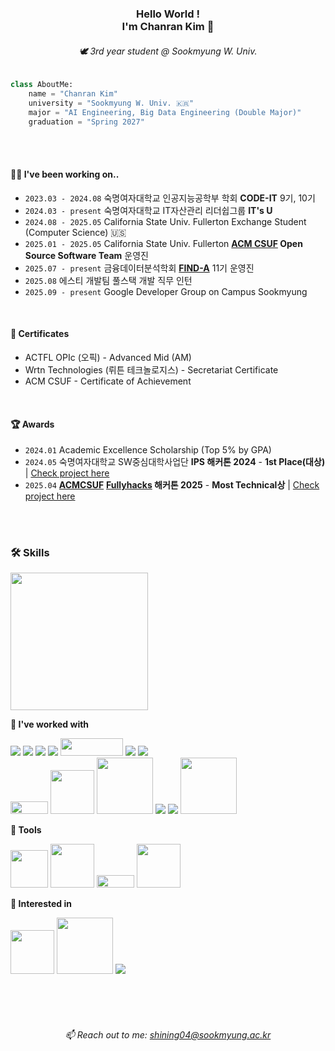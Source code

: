<div align="center">
    
<!-- 타이틀  -->
### Hello World !<br>I'm Chanran Kim 🥰
###### 🕊️ 3rd year student @ Sookmyung W. Univ. <br>
<!-- [![Hits](https://hits.seeyoufarm.com/api/count/incr/badge.svg?url=https%3A%2F%2Fgithub.com%2Fisliese%2Fhit-counter&count_bg=%231A1B19&title_bg=%23555555&icon=&icon_color=%231A1B19&title=hits&edge_flat=false)](https://hits.seeyoufarm.com) -->
<!--<a href="https://instagram.com/isliese">
    <img 
        src="https://img.shields.io/badge/Instagram-FFDBE6?logo=instagram&logoColor=white&weight=30px&text_color=FFFFFF&title_color=FFFFFF&link={https://www.instagram.com/isliese/}"
        style="height : auto; margin-left : 10px; margin-right : 10px;"/> -->

</div>


<!-- 기본 설명 -->
```python
class AboutMe:
    name = "Chanran Kim"
    university = "Sookmyung W. Univ. 🇰🇷"
    major = "AI Engineering, Big Data Engineering (Double Major)"
    graduation = "Spring 2027"
```
<br>
<br>

#### 👩‍🎓 I've been working on..
- `2023.03 - 2024.08` 숙명여자대학교 인공지능공학부 학회 **CODE-IT** 9기, 10기
- `2024.03 - present` 숙명여자대학교 IT자산관리 리더쉽그룹 **IT's U** 
- `2024.08 - 2025.05` California State Univ. Fullerton Exchange Student (Computer Science) 🇺🇸
- `2025.01 - 2025.05` California State Univ. Fullerton **[ACM CSUF](https://acmcsuf.com/) Open Source Software Team** 운영진
- `2025.07 - present` 금융데이터분석학회 [**FIND-A**](https://find-a-ai.github.io/) 11기 운영진
- `2025.08` 에스티 개발팀 풀스택 개발 직무 인턴
- `2025.09 - present` Google Developer Group on Campus Sookmyung
<br>

#### 🎉 Certificates
- ACTFL OPIc (오픽) - Advanced Mid (AM)
- Wrtn Technologies (뤼튼 테크놀로지스) - Secretariat Certificate
- ACM CSUF - Certificate of Achievement
<br>

#### 🏆 Awards
- `2024.01` Academic Excellence Scholarship (Top 5% by GPA)
- `2024.05` 숙명여자대학교 SW중심대학사업단 **IPS 해커톤 2024** - **1st Place(대상)** | [Check project here](https://github.com/dl-tpdnjs/IPS_BingBong)<br> 
- `2025.04` **[ACMCSUF](https://acmcsuf.com/)** **[Fullyhacks](https://fullyhacks.acmcsuf.com/) 해커톤 2025** - **Most Technical상** | [Check project here](https://github.com/isliese/ASTRO-ASL)

<br><br>


### 🛠️ Skills
<img src="https://github-readme-stats.vercel.app/api/top-langs/?username=isliese&layout=compact&count_private=true&custom_title=My%20Languages&bg_color=141414&hide=jupyter%20notebook,shell,Batchfile&title_color=FFFFFF&lang_count=8&text_color=FFFFFF" width="220" />


**📍 I've worked with**

<!-- 스킬 뱃지 -->
<img src="https://img.shields.io/badge/Python-3776AB?style=flat-square&logo=Python&logoColor=white"/> <img src="https://img.shields.io/badge/Flask-000000?style=flat-square&logo=flask&logoColor=white"/> <img src="https://img.shields.io/badge/React-61DAFB?style=flat-square&logo=React&logoColor=black"/> <img src="https://img.shields.io/badge/Node.js-339933?style=flat-square&logo=Node.js&logoColor=white"/> <img src="https://img.shields.io/badge/Tailwind%20CSS-06B6D4?style=flat-square&logo=Tailwind%20CSS&logoColor=white" width="100" height="28"/> <img src="https://img.shields.io/badge/JavaScript-F7DF1E?style=flat-square&logo=javascript&logoColor=black"/> <img src="https://img.shields.io/badge/Svelte-FF3E00?style=flat-square&logo=Svelte&logoColor=white"/> <br>  <img src="https://img.shields.io/badge/numpy-%23013243.svg?style=for-the-badge&logo=numpy&logoColor=white" width="60" height="20"> 
<img src="https://img.shields.io/badge/Matplotlib-%23ffffff.svg?style=for-the-badge&logo=Matplotlib&logoColor=black" width="70">
<img src="https://img.shields.io/badge/scikit--learn-%23F7931E.svg?style=for-the-badge&logo=scikit-learn&logoColor=white" width="90">
<img src="https://img.shields.io/badge/MySQL-4479A1?style=flat-square&logo=MySQL&logoColor=white"/>
<img src="https://img.shields.io/badge/JAVA-007396?style=flat&logo=Java&logoColor=white"/>  <img src="https://img.shields.io/badge/springboot-6DB33F?style=for-the-badge&logo=springboot&logoColor=white" width="90" >

**📍 Tools**
<!-- 사용 도구들 -->
<img src="https://img.shields.io/badge/VS Code-0078d7.svg?style=for-the-badge&logo=visual-studio-code&logoColor=white" width="60"> <img src="https://img.shields.io/badge/Notion-%23000000.svg?style=for-the-badge&logo=notion&logoColor=white" width="70"> <img src="https://img.shields.io/badge/Figma-F24E1E?style=for-the-badge&logo=Figma&logoColor=white" width="60" height="20"> <img src="https://img.shields.io/badge/IntelliJ-000000.svg?style=for-the-badge&logo=intellij-idea&logoColor=white" width="70"> 


**📍 Interested in**
<!-- 스킬 뱃지 -->
<img src="https://img.shields.io/badge/Matplotlib-%23ffffff.svg?style=for-the-badge&logo=Matplotlib&logoColor=black" width="70"> <img src="https://img.shields.io/badge/scikit--learn-%23F7931E.svg?style=for-the-badge&logo=scikit-learn&logoColor=white" width="90"> <img src="https://img.shields.io/badge/Amazon AWS-232F3E?style=flat-square&logo=amazonaws&logoColor=white"/> 

<br><br><br>

<div align="center">

###### 📫 Reach out to me: shining04@sookmyung.ac.kr


<!-- 백준 티어 -->
<!-- <img src="http://mazassumnida.wtf/api/v2/generate_badge?boj=shining04" width="200" height="100" />-->
<!-- 깃허브 Top Langs -->





